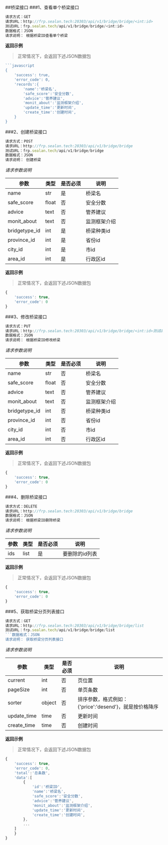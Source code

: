##桥梁接口
###1、查看单个桥梁接口
```javascript
请求方式：GET
请求URL：http://frp.sealan.tech:20303/api/v1/bridge/bridge/<int:id>
测试URL：frp.sealan.tech/api/v1/bridge/bridge/<int:id>
数据格式：JSON
请求说明： 根据桥梁ID查看单个桥梁
```
**返回示例**
> 正常情况下，会返回下述JSON数据包
```javascript
```javascript
{
	'success': true,
	'error_code': 0,
	'records':{
		'name':'桥梁名',
		'safe_score':'安全分数',
		'advice':'管养建议',
		'monit_about':'监测框架介绍',
		'update_time':'更新时间',
		'create_time':'创建时间',
	}
}
```
###2、创建桥梁接口
```javascript
请求方式：POST
请求URL：http://frp.sealan.tech:20303/api/v1/bridge/bridge
测试URL：frp.sealan.tech/api/v1/bridge/bridge
数据格式：JSON
请求说明： 创建桥梁
```
*请求参数说明*

| 参数  | 类型   | 是否必须 | 说明        |
| ----- | ------ | -------- | ----------- |
|name|str|是|桥梁名|
|safe_score|float|否|安全分数|
|advice|text|否|管养建议|
|monit_about|text|否|监测框架介绍|
|bridgetype_id|int|是|桥梁种类id|
|province_id|int|是|省份id|
|city_id|int|是|市id|
|area_id|int|是|行政区id|

**返回示例**
> 正常情况下，会返回下述JSON数据包
```javascript
{
	'success': true,
	'error_code': 0
}
```
###3、修改桥梁接口
```javascript
请求方式：PUT
请求URL：http://frp.sealan.tech:20303/api/v1/bridge/bridge/<int:id>测试URL：frp.sealan.tech/api/v1/bridge/bridge/<int:id>
数据格式：JSON
请求说明： 根据桥梁ID修改桥梁
```
*请求参数说明*

| 参数  | 类型   | 是否必须 | 说明        |
| ----- | ------ | -------- | ----------- |
|name|str|否|桥梁名|
|safe_score|float|否|安全分数|
|advice|text|否|管养建议|
|monit_about|text|否|监测框架介绍|
|bridgetype_id|int|否|桥梁种类id|
|province_id|int|否|省份id|
|city_id|int|否|市id|
|area_id|int|否|行政区id|

**返回示例**
> 正常情况下，会返回下述JSON数据包
```javascript
{
	'success': true,
	'error_code': 0
}
```
###4、删除桥梁接口
```javascript
请求方式：DELETE
请求URL：http://frp.sealan.tech:20303/api/v1/bridge/bridge
数据格式：JSON
请求说明： 根据桥梁ID删除桥梁
```
*请求参数说明*

| 参数  | 类型   | 是否必须 | 说明        |
| ----- | ------ | -------- | ----------- |
|ids|list|是|要删除的id列表|
**返回示例**
> 正常情况下，会返回下述JSON数据包
```javascript
{
	'success': true,
	'error_code': 0
}
```
###5、获取桥梁分页列表接口
```javascript
请求方式：GET
请求URL：http://frp.sealan.tech:20303/api/v1/bridge/bridge/list
测试URL：frp.sealan.tech/api/v1/bridge/bridge/list
```数据格式：JSON
请求说明： 获取桥梁分页列表接口
```
*请求参数说明*

| 参数  | 类型   | 是否必须 | 说明        |
| ----- | ------ | -------- | ----------- |
|current|int|否|页位置|
|pageSize|int|否|单页条数|
|sorter|object|否|排序参数，格式例如：{'price':'desend'}，就是按价格降序|
|update_time|time|否|更新时间|
|create_time|time|否|创建时间|

**返回示例**
> 正常情况下，会返回下述JSON数据包
```javascript
{
	'success': true,
	'error_code': 0,
	'total':'总条数',
	'data':[
		{
			'id':'桥梁ID',
			'name':'桥梁名',
			'safe_score':'安全分数',
			'advice':'管养建议',
			'monit_about':'监测框架介绍',
			'update_time':'更新时间',
			'create_time':'创建时间',
		},
		...
	]
	}
}
```
